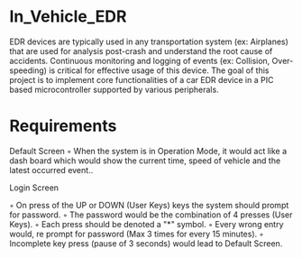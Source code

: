 # In_Vehicle_EDR
EDR devices are typically used in any transportation system (ex: Airplanes) that are used for analysis post-crash and understand the root cause of accidents. Continuous monitoring and logging of events (ex: Collision, Over-speeding) is critical for effective usage of this device. The goal of this project is to implement core functionalities of a car EDR device in a PIC based microcontroller supported by various peripherals.

# Requirements

Default Screen
◦ When the system is in Operation Mode, it would act like a dash board which would show the current time, speed of vehicle and the latest occurred event..

Login Screen

◦ On press of the UP or DOWN (User Keys) keys the system should prompt for password.
◦ The password would be the combination of 4 presses (User Keys).
◦ Each press should be denoted a "*" symbol.
◦ Every wrong entry would, re prompt for password (Max 3 times for every 15 minutes).
◦ Incomplete key press (pause of 3 seconds) would lead to Default Screen.
